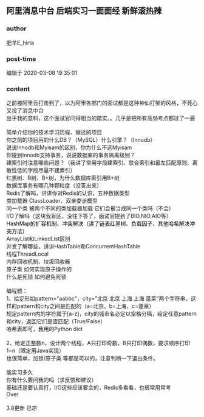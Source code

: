 ## 阿里消息中台 后端实习一面面经 新鲜滚热辣
### author 
肥羊E_hirta
### post-time 

编辑于  2020-03-08 19:35:01
### content 
<div class="post-topic-des nc-post-content">
 <div>
  之前被阿里云打击到了，以为阿里各部门的面试都是这种神仙打架的风格，不死心又投了消息中台
 </div>
 <div>
  出乎我的意料，这个面试官问得相当的踏实。。几乎是把所有高频考点都过了一遍
 </div>
 <div>
  <br/>
 </div>
 <div>
  简单介绍你的技术学习历程、做过的项目
 </div>
 <div>
  你之前的项目用的什么DB？（MySQL）什么引擎？（Innodb）
 </div>
 <div>
  说说Innodb和Myisam的区别，你为什么不选Myisam
 </div>
 <div>
  你提到Innodb支持事务，说说数据库的事务隔离级别？
 </div>
 <div>
  建索引时注意哪些问题？（我讲了常用字段建索引、联合索引和最左匹配原则、离散性低的字段尽量不建索引）
 </div>
 <div>
  红黑树、B树、B+树，为什么数据库索引用B+树
 </div>
 <div>
  数据库事务有哪几种颗粒度（没答出来）
 </div>
 <div>
  Redis了解吗，讲讲你对Redis的认识，五种数据类型
 </div>
 <div>
  类加载器 ClassLoader、双亲委派模型
 </div>
 <div>
  同一个类 被两个不同的类加载器加载 它们会被当成同一个类吗（不会）
  <br/>
 </div>
 <div>
  I/O了解吗（这块我盲区，没往下答了，面试官提到了BIO,NIO,AIO等）
 </div>
 <div>
  <span style="color: rgb(0,0,0);font-weight: 400;">
   HashMap的扩容机制、冲突解决（讲了链表红黑树、负载因子、其他哈希解决冲突方法）
  </span>
  <br/>
 </div>
 <div>
  ArrayList和LinkedList区别
  <br/>
 </div>
 <div>
  并发了解哪些，讲讲HashTable和ConcurrentHashTable
 </div>
 <div>
  线程ThreadLocal
 </div>
 <div>
  内存回收机制、垃圾回收器
 </div>
 <div>
  原子类 如何实现原子操作的
 </div>
 <div>
  什么是死锁 如何避免死锁
 </div>
 <div>
  <br/>
 </div>
 <div>
  编程题：
 </div>
 <div>
  1、给定形如pattern="aabbc"，city="北京 北京 上海 上海 蓬莱"两个字符串，这样的pattern和city之间是匹配的（a=北京，b=上海，c=蓬莱）
 </div>
 <div>
  规定pattern内的字符属于[a-z]，city的城市名必定以空格分隔，给定任意pattern和city，返回它们是否匹配（True/False）
 </div>
 <div>
  哈希表即可，我用的Python dict
 </div>
 <div>
  <br/>
 </div>
 <div>
  2、给定正整数n，设计两个线程，A只打印奇数，B只打印偶数，要求顺序打印1~n（限定用Java实现）
 </div>
 <div>
  也很简单，加锁/原子类 等都是可以的，注意判断一下退出条件。
 </div>
 <div>
  <br/>
 </div>
 <div>
  能实习多久
  <br/>
 </div>
 <div>
  你有什么要问我的吗（求反馈和建议）
 </div>
 <div>
  基础还是要认真打，I/O这些应该要会的，Redis多看看，也很常用常考
 </div>
 <div>
  Over
 </div>
 <div>
  <br/>
 </div>
 <div>
  3.8更新 已凉
 </div>
</div>
